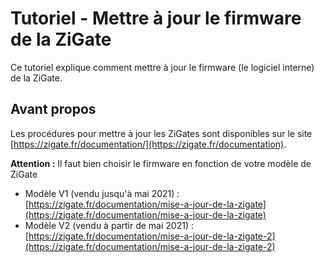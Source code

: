 # Tutoriel - Mettre à jour le firmware de la ZiGate

Ce tutoriel explique comment mettre à jour le firmware (le logiciel interne) de la ZiGate.

## Avant propos

Les procédures pour mettre à jour les ZiGates sont disponibles sur le site [https://zigate.fr/documentation/](https://zigate.fr/documentation).

__Attention :__ Il faut bien choisir le firmware en fonction de votre modèle de ZiGate

* Modèle V1 (vendu jusqu'à mai 2021) : [https://zigate.fr/documentation/mise-a-jour-de-la-zigate](https://zigate.fr/documentation/mise-a-jour-de-la-zigate)
* Modèle V2 (vendu à partir de mai 2021) : [https://zigate.fr/documentation/mise-a-jour-de-la-zigate-2](https://zigate.fr/documentation/mise-a-jour-de-la-zigate-2)
